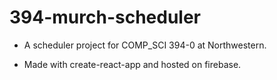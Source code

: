 # 394-murch-scheduler

- A scheduler project for COMP\_SCI 394-0 at Northwestern.

- Made with create-react-app and hosted on firebase.
